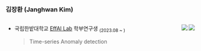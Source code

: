 
### 김장환 (Janghwan Kim)
    
<a></a> 
---

<!--
![스크린샷 2024-01-18 15 41 59](https://github.com/wodeyuzhou/wodeyuzhou/assets/104478598/dfc15c5d-75da-4c0e-a8f8-2af7d771797d)
!-->

<a href="https://solved.ac/wodeyuzhou"><img align="right" src="http://mazassumnida.wtf/api/v2/generate_badge?boj=wodeyuzhou&theme=dark"/></a>
<img align="right" src="https://road-to-kaggle-grandmaster.vercel.app/api/badges/wodeyuzhou/discussion/light">

- 국립한밭대학교 [EffAI Lab](https://effailab.hanbat.ac.kr) 학부연구생 <sub>(2023.08 ~ )</sub> 
    >Time-series Anomaly detection
